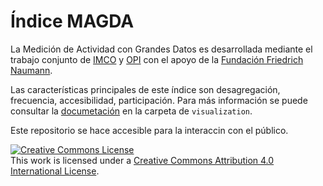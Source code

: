 
# Índice MAGDA
La Medición de Actividad con Grandes Datos es desarrollada mediante el trabajo conjunto de [IMCO](www.imco.org.mx) y [OPI](www.opi.la) con el apoyo de la [Fundación Friedrich Naumann](http://www.la.fnst.org). 

Las características principales de este índice son desagregación, frecuencia, accesibilidad, participación.
Para más información se puede consultar la [documetación](visualization/ficha_tecnica/ficha_tecnica.pdf) en la carpeta de `visualization`.  

Este repositorio se hace accesible para la interaccin con el público. 



<a rel="license" href="http://creativecommons.org/licenses/by/4.0/"><img alt="Creative Commons License" style="border-width:0" src="https://i.creativecommons.org/l/by/4.0/88x31.png" /></a><br />This work is licensed under a <a rel="license" href="http://creativecommons.org/licenses/by/4.0/">Creative Commons Attribution 4.0 International License</a>.


